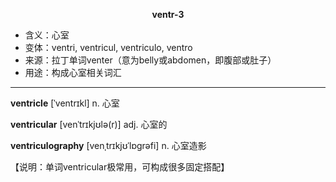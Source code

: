 
**<center>ventr-3</center>**

- <span class="definition">含义：心室</span>
- <span class="definition">变体：ventri, ventricul, ventriculo, ventro</span>
- <span class="definition">来源：拉丁单词venter（意为belly或abdomen，即腹部或肚子）</span>
- <span class="definition">用途：构成心室相关词汇</span>


---


<span class="vocabulary">**ventricle**</span> [ˈventrɪkl] n. 心室

<span class="vocabulary">**ventricular**</span> [venˈtrɪkjʊlə(r)] adj. 心室的

<span class="vocabulary">**ventriculography**</span> [venˌtrɪkjʊˈlɒɡrəfi] n. 心室造影

【说明：单词ventricular极常用，可构成很多固定搭配】



